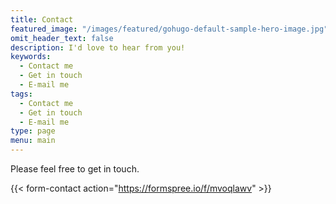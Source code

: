 ```yaml
---
title: Contact
featured_image: "/images/featured/gohugo-default-sample-hero-image.jpg"
omit_header_text: false
description: I'd love to hear from you!
keywords:
  - Contact me
  - Get in touch
  - E-mail me
tags:
  - Contact me
  - Get in touch
  - E-mail me
type: page
menu: main
---
```


Please feel free to get in touch.

{{< form-contact action="https://formspree.io/f/mvoqlawv" >}}
